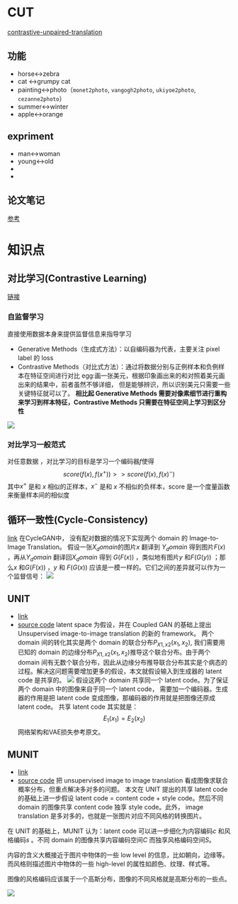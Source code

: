# CUT
[contrastive-unpaired-translation](https://github.com/taesungp/contrastive-unpaired-translation)

## 功能

- horse<->zebra
- cat <->grumpy cat
- painting<->photo（`monet2photo`, `vangogh2photo`, `ukiyoe2photo`, `cezanne2photo`）
- summer<->winter
- apple<->orange





## expriment 
- man<->woman 
- young<->old
-
-

## 论文笔记
[参考](https://blog.csdn.net/kingsleyluoxin/article/details/107828908)



# 知识点
## 对比学习(Contrastive Learning)
[链接](https://zhuanlan.zhihu.com/p/141172794)
### 自监督学习
直接使用数据本身来提供监督信息来指导学习

- Generative Methods（生成式方法）：以自编码器为代表，主要关注 pixel label 的 loss
- Contrastive Methods（对比式方法）：通过将数据分别与正例样本和负例样本在特征空间进行对比
egg:画一张美元，根据印象画出来的和对照着美元画出来的结果中，前者虽然不够详细， 但是能够辨识，所以识别美元只需要一些关键特征就可以了。
**相比起 Generative Methods 需要对像素细节进行重构来学习到样本特征，Contrastive Methods 只需要在特征空间上学习到区分性**

![](https://pic2.zhimg.com/v2-1ea66426d44cf9a71ba6917e56076ad9_r.jpg)

### 对比学习一般范式
对任意数据  ，对比学习的目标是学习一个编码器$f$使得
$$
score(f(x), f(x^+)) >> score(f(x), f(x)^-)
$$
其中$x^+$  是和 $x$ 相似的正样本，$x^-$  是和 $x$ 不相似的负样本，score 是一个度量函数来衡量样本间的相似度


## 循环一致性(Cycle-Consistency)
[link](https://zhuanlan.zhihu.com/p/70592331)
在CycleGAN中， 没有配对数据的情况下实现两个 domain 的 Image-to-Image Translation。
假设一张$X_domain$的图片$x$  翻译到 $Y_domain$  得到图片$F(x)$  ，再从$Y_domain$ 翻译回$X_domain$ 得到 $G(F(x))$ ，类似地有图片$y$  和$F(G(y))$  ；那么$x$ 和$G(F(x))$  ，$y$  和 $F(G(x))$  应该是一模一样的。它们之间的差异就可以作为一个监督信号：
![](https://www.zhihu.com/equation?tex=%5Cmathcal%7BL%7D_%7B%5Ctext%7Bcyc%7D%7D%3D%5Cmathbb%7BE%7D_%7Bx+%5Csim+p_%5Ctext%7Bdata%7D%28x%29%7D%5B%5Cleft%5C%7C+G%28F%28x%29%29-x+%5Cright%5C%7C%5D+%2B+%5Cmathbb%7BE%7D_%7By+%5Csim+p_%5Ctext%7Bdata%7D%28y%29%7D%5B%5Cleft%5C%7C+F%28G%28y%29%29-y+%5Cright%5C%7C%5D)


## UNIT
- [link](https://zhuanlan.zhihu.com/p/52583263)
- [source code](https://github.com/NVlabs/MUNIT)
latent space 为假设，并在 Coupled GAN 的基础上提出 Unsupervised image-to-image translation 的新的 framework。
两个 domain 间的转化其实是两个 domain 的联合分布$P_{X1, x2}(x_1, x_2)$, 我们需要用已知的 domain 的边缘分布$P_{X1, x2}(x_1, x_2)$推导这个联合分布。由于两个 domain 间有无数个联合分布，因此从边缘分布推导联合分布其实是个病态的过程。解决这问题需要增加更多的假设，本文就假设输入到生成器的 latent code 是共享的。
![](https://pic1.zhimg.com/v2-32de461cd96b8ff13d3e33709e17b224_b.jpg)
假设这两个 domain 共享同一个 latent code。为了保证两个 domain 中的图像来自于同一个 latent code， 需要加一个编码器。生成器的作用是把 latent code 变成图像，那编码器的作用就是把图像还原成 latent code。
共享 latent code 其实就是：
$$
E_1(x_1) = E_2(x_2)
$$
网络架构和VAE损失参考原文。


## MUNIT
- [link](https://zhuanlan.zhihu.com/p/52583263)
- [source code](https://github.com/NVlabs/MUNIT)
把 unsupervised image to image translation 看成图像求联合概率分布，但重点解决多对多的问题。
本文在 UNIT 提出的共享 latent code 的基础上进一步假设 latent code = content code + style code。然后不同 domain 的图像共享 content code 独享 style code。此外， image translation 是多对多的，也就是一张图片对应不同风格的转换图片。

在 UNIT 的基础上，MUNIT 认为：latent code 可以进一步细化为内容编码$c$  和风格编码$s$  。不同 domain 的图像共享内容编码空间$C$  而独享风格编码空间$S$。

内容的含义大概接近于图片中物体的一些 low level 的信息，比如朝向，边缘等。而风格则描述图片中物体的一些 high-level 的属性如颜色、纹理、样式等。

图像的风格编码应该属于一个高斯分布，图像的不同风格就是高斯分布的一些点。

![](https://pic4.zhimg.com/v2-39bc46e9c47ff1698132d49a24727f17_r.jpg)


















